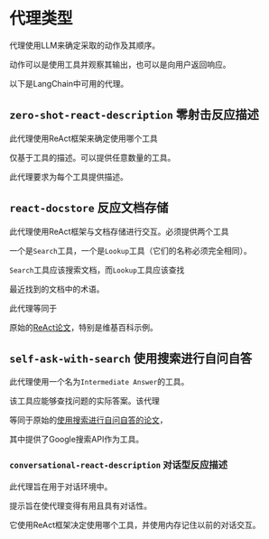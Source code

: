 # 代理类型



代理使用LLM来确定采取的动作及其顺序。

动作可以是使用工具并观察其输出，也可以是向用户返回响应。

以下是LangChain中可用的代理。



## `zero-shot-react-description` 零射击反应描述



此代理使用ReAct框架来确定使用哪个工具

仅基于工具的描述。可以提供任意数量的工具。

此代理要求为每个工具提供描述。



## `react-docstore` 反应文档存储



此代理使用ReAct框架与文档存储进行交互。必须提供两个工具

一个是`Search`工具，一个是`Lookup`工具（它们的名称必须完全相同）。

`Search`工具应该搜索文档，而`Lookup`工具应该查找

最近找到的文档中的术语。

此代理等同于

原始的[ReAct论文](https://arxiv.org/pdf/2210.03629.pdf)，特别是维基百科示例。



## `self-ask-with-search` 使用搜索进行自问自答



此代理使用一个名为`Intermediate Answer`的工具。

该工具应能够查找问题的实际答案。该代理

等同于原始的[使用搜索进行自问自答的论文](https://ofir.io/self-ask.pdf)，

其中提供了Google搜索API作为工具。



### `conversational-react-description` 对话型反应描述



此代理旨在用于对话环境中。

提示旨在使代理变得有用且具有对话性。

它使用ReAct框架决定使用哪个工具，并使用内存记住以前的对话交互。

